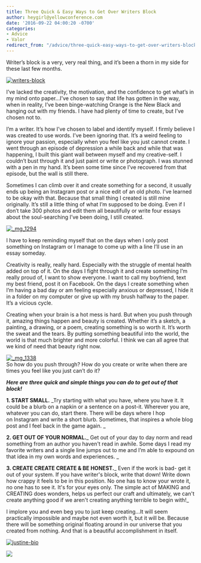 ```yaml
---
title: Three Quick & Easy Ways to Get Over Writers Block
author: heygirl@yellowconference.com  
date: '2016-09-22 04:00:20 -0700'
categories:
- Advice
- Valor
redirect_from: "/advice/three-quick-easy-ways-to-get-over-writers-block/"
---
```


Writer’s block is a very, very real thing, and it’s been a thorn in my side for these last few months.

[![writers-block](https://s3.amazonaws.com/yellow-files/blog/2016/09/Writers-Block.jpg)](https://s3.amazonaws.com/yellow-files/blog/2016/09/Writers-Block.jpg)

I’ve lacked the creativity, the motivation, and the confidence to get what’s in my mind onto paper...I’ve chosen to say that life has gotten in the way, when in reality, I’ve been binge-watching Orange is the New Black and hanging out with my friends. I have had plenty of time to create, but I’ve chosen not to.

I’m a writer. It’s how I’ve chosen to label and identify myself. I firmly believe I was created to use words. I’ve been ignoring that. It’s a weird feeling to ignore your passion, especially when you feel like you just cannot create. I went through an episode of depression a while back and while that was happening, I built this giant wall between myself and my creative-self. I couldn’t bust through it and just paint or write or photograph. I was stunned with a pen in my hand. It’s been some time since I’ve recovered from that episode, but the wall is still there.

Sometimes I can climb over it and create something for a second, it usually ends up being an Instagram post or a nice edit of an old photo. I’ve learned to be okay with that. Because that small thing I created is still mine originally. It’s still a little thing of what I’m supposed to be doing. Even if I don’t take 300 photos and edit them all beautifully or write four essays about the soul-searching I’ve been doing, I still created.

[![_mg_1294](https://s3.amazonaws.com/yellow-files/blog/2016/09/MG_1294-1024x683.jpg)](https://s3.amazonaws.com/yellow-files/blog/2016/09/MG_1294.jpg)

I have to keep reminding myself that on the days when I only post something on Instagram or I manage to come up with a line I’ll use in an essay someday.

Creativity is really, really hard. Especially with the struggle of mental health added on top of it. On the days I fight through it and create something I’m really proud of, I want to show everyone. I want to call my boyfriend, text my best friend, post it on Facebook. On the days I create something when I’m having a bad day or am feeling especially anxious or depressed, I hide it in a folder on my computer or give up with my brush halfway to the paper. It’s a vicious cycle.

Creating when your brain is a hot mess is hard. But when you push through it, amazing things happen and beauty is created. Whether it’s a sketch, a painting, a drawing, or a poem, creating something is so worth it. It’s worth the sweat and the tears. By putting something beautiful into the world, the world is that much brighter and more colorful. I think we can all agree that we kind of need that beauty right now.

[![_mg_1338](https://s3.amazonaws.com/yellow-files/blog/2016/09/MG_1338-1024x683.jpg)](https://s3.amazonaws.com/yellow-files/blog/2016/09/MG_1338.jpg)  
So how do you push through? How do you create or write when there are times you feel like you just can’t do it?

**_Here are three quick and simple things you can do to get out of that block!_**

**1\. START SMALL.** _Try starting with what you have, where you have it. It could be a blurb on a napkin or a sentence on a post-it. Wherever you are, whatever you can do, start there. There will be days where I hop on Instagram and write a short blurb. Sometimes, that inspires a whole blog post and I feel back in the game again. _

**2\. GET OUT OF YOUR NORMAL.**_ Get out of your day to day norm and read something from an author you haven't read in awhile. Some days I read my favorite writers and a single line jumps out to me and I’m able to expound on that idea in my own words and experiences. _

**3\. CREATE CREATE CREATE & BE HONEST.**_ Even if the work is bad- get it out of your system. If you have writer's block, write that down! Write down how crappy it feels to be in this position. No one has to know your wrote it, no one has to see it. It's for your eyes only. The simple act of MAKING and CREATING does wonders, helps us perfect our craft and ultimately, we can't create anything good if we aren't creating anything terrible to begin with!_

I implore you and even beg you to just keep creating...It will seem practically impossible and maybe not even worth it, but it will be. Because there will be something original floating around in our universe that you created from nothing. And that is a beautiful accomplishment in itself.

[![justine-bio](https://s3.amazonaws.com/yellow-files/blog/2016/09/Justine-Bio.jpg)](https://justineakopischke.wordpress.com/)

[![](https://lh3.googleusercontent.com/PLgiNHFRVmFsLP41efysqdUJ9SZ-AcJD3c5aX2chYUhgBTYI52sHFjId--lSB85ZE8liKk_tGGuQ32hJHUmjbw=s0)](https://yellowcollective.leadpages.co/leadbox/14275ef73f72a2%3A17a2246bc746dc/5739407210446848/)
